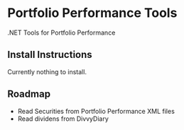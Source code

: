 # Portfolio Performance Tools
.NET Tools for Portfolio Performance

## Install Instructions
Currently nothing to install.

## Roadmap
 * Read Securities from Portfolio Performance XML files
 * Read dividens from DivvyDiary



